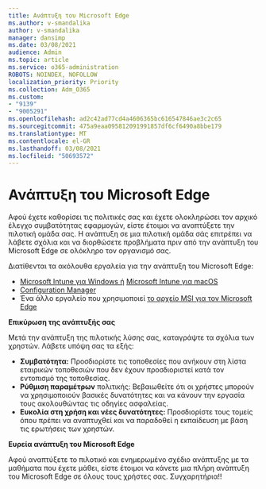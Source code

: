 ```yaml
---
title: Ανάπτυξη του Microsoft Edge
ms.author: v-smandalika
author: v-smandalika
manager: dansimp
ms.date: 03/08/2021
audience: Admin
ms.topic: article
ms.service: o365-administration
ROBOTS: NOINDEX, NOFOLLOW
localization_priority: Priority
ms.collection: Adm_O365
ms.custom:
- "9139"
- "9005291"
ms.openlocfilehash: ad2c42ad77cd4a4606365bc616547846ae3c2c65
ms.sourcegitcommit: 475a9eaa095812091991857df6cf6490a8bbe179
ms.translationtype: MT
ms.contentlocale: el-GR
ms.lasthandoff: 03/08/2021
ms.locfileid: "50693572"
---
```

# <a name="deploy-microsoft-edge"></a>Ανάπτυξη του Microsoft Edge

Αφού έχετε καθορίσει τις πολιτικές σας και έχετε ολοκληρώσει τον αρχικό έλεγχο συμβατότητας εφαρμογών, είστε έτοιμοι να αναπτύξετε την πιλοτική ομάδα σας. Η ανάπτυξη σε μια πιλοτική ομάδα σάς επιτρέπει να λάβετε σχόλια και να διορθώσετε προβλήματα πριν από την ανάπτυξη του Microsoft Edge σε ολόκληρο τον οργανισμό σας.

Διατίθενται τα ακόλουθα εργαλεία για την ανάπτυξη του Microsoft Edge:

- [Microsoft Intune για Windows ή](https://docs.microsoft.com/mem/intune/apps/apps-windows-edge) [Microsoft Intune για macOS](https://docs.microsoft.com/mem/intune/apps/apps-edge-macos)
- [Configuration Manager](https://docs.microsoft.com/DeployEdge/deploy-edge-with-configuration-manager)
- Ένα άλλο εργαλείο που χρησιμοποιεί [το αρχείο MSI για τον Microsoft Edge](https://www.microsoft.com/edge/business/download)

**Επικύρωση της ανάπτυξής σας**

Μετά την ανάπτυξη της πιλοτικής λύσης σας, καταγράψτε τα σχόλια των χρηστών. Λάβετε υπόψη σας τα εξής:
- **Συμβατότητα:** Προσδιορίστε τις τοποθεσίες που ανήκουν στη λίστα εταιρικών τοποθεσιών που δεν έχουν προσδιοριστεί κατά τον εντοπισμό της τοποθεσίας.
- **Ρύθμιση παραμέτρων** πολιτικής: Βεβαιωθείτε ότι οι χρήστες μπορούν να χρησιμοποιούν βασικές δυνατότητες και να κάνουν την εργασία τους ακολουθώντας τις οδηγίες ασφαλείας.
- **Ευκολία στη χρήση και νέες δυνατότητες:** Προσδιορίστε τους τομείς όπου πρέπει να αναπτυχθεί και να παραδοθεί η εκπαίδευση με βάση τις ερωτήσεις των χρηστών.

**Ευρεία ανάπτυξη του Microsoft Edge**

Αφού αναπτύξετε το πιλοτικό και ενημερωμένο σχέδιο ανάπτυξης με τα μαθήματα που έχετε μάθει, είστε έτοιμοι να κάνετε μια πλήρη ανάπτυξη του Microsoft Edge σε όλους τους χρήστες σας. Συγχαρητήρια!!

